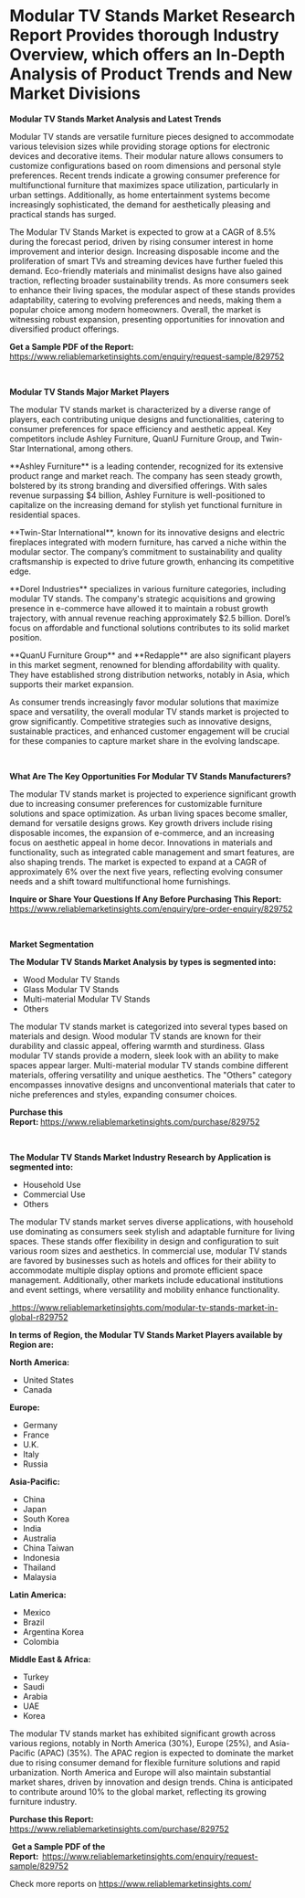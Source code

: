 <p><h1>Modular TV Stands Market Research Report Provides thorough Industry Overview, which offers an In-Depth Analysis of Product Trends and New Market Divisions</h1></p><p><strong>Modular TV Stands Market Analysis and Latest Trends</strong></p>
<p><p>Modular TV stands are versatile furniture pieces designed to accommodate various television sizes while providing storage options for electronic devices and decorative items. Their modular nature allows consumers to customize configurations based on room dimensions and personal style preferences. Recent trends indicate a growing consumer preference for multifunctional furniture that maximizes space utilization, particularly in urban settings. Additionally, as home entertainment systems become increasingly sophisticated, the demand for aesthetically pleasing and practical stands has surged.</p><p>The Modular TV Stands Market is expected to grow at a CAGR of 8.5% during the forecast period, driven by rising consumer interest in home improvement and interior design. Increasing disposable income and the proliferation of smart TVs and streaming devices have further fueled this demand. Eco-friendly materials and minimalist designs have also gained traction, reflecting broader sustainability trends. As more consumers seek to enhance their living spaces, the modular aspect of these stands provides adaptability, catering to evolving preferences and needs, making them a popular choice among modern homeowners. Overall, the market is witnessing robust expansion, presenting opportunities for innovation and diversified product offerings.</p></p>
<p><strong>Get a Sample PDF of the Report:&nbsp;</strong> <a href="https://www.reliablemarketinsights.com/enquiry/request-sample/829752?utm_campaign=2281&utm_medium=2&utm_source=Github&utm_content=ia&utm_term=18022025&utm_id=modular-tv-stands">https://www.reliablemarketinsights.com/enquiry/request-sample/829752</a></p>
<p>&nbsp;</p>
<p><strong>Modular TV Stands Major Market Players</strong></p>
<p><p>The modular TV stands market is characterized by a diverse range of players, each contributing unique designs and functionalities, catering to consumer preferences for space efficiency and aesthetic appeal. Key competitors include Ashley Furniture, QuanU Furniture Group, and Twin-Star International, among others.</p><p>**Ashley Furniture** is a leading contender, recognized for its extensive product range and market reach. The company has seen steady growth, bolstered by its strong branding and diversified offerings. With sales revenue surpassing $4 billion, Ashley Furniture is well-positioned to capitalize on the increasing demand for stylish yet functional furniture in residential spaces.</p><p>**Twin-Star International**, known for its innovative designs and electric fireplaces integrated with modern furniture, has carved a niche within the modular sector. The company’s commitment to sustainability and quality craftsmanship is expected to drive future growth, enhancing its competitive edge.</p><p>**Dorel Industries** specializes in various furniture categories, including modular TV stands. The company's strategic acquisitions and growing presence in e-commerce have allowed it to maintain a robust growth trajectory, with annual revenue reaching approximately $2.5 billion. Dorel’s focus on affordable and functional solutions contributes to its solid market position.</p><p>**QuanU Furniture Group** and **Redapple** are also significant players in this market segment, renowned for blending affordability with quality. They have established strong distribution networks, notably in Asia, which supports their market expansion.</p><p>As consumer trends increasingly favor modular solutions that maximize space and versatility, the overall modular TV stands market is projected to grow significantly. Competitive strategies such as innovative designs, sustainable practices, and enhanced customer engagement will be crucial for these companies to capture market share in the evolving landscape.</p></p>
<p>&nbsp;</p>
<p><strong>What Are The Key Opportunities For Modular TV Stands Manufacturers?</strong></p>
<p><p>The modular TV stands market is projected to experience significant growth due to increasing consumer preferences for customizable furniture solutions and space optimization. As urban living spaces become smaller, demand for versatile designs grows. Key growth drivers include rising disposable incomes, the expansion of e-commerce, and an increasing focus on aesthetic appeal in home decor. Innovations in materials and functionality, such as integrated cable management and smart features, are also shaping trends. The market is expected to expand at a CAGR of approximately 6% over the next five years, reflecting evolving consumer needs and a shift toward multifunctional home furnishings.</p></p>
<p><strong>Inquire or Share Your Questions If Any Before Purchasing This Report:</strong> <a href="https://www.reliablemarketinsights.com/enquiry/pre-order-enquiry/829752?utm_campaign=2281&utm_medium=2&utm_source=Github&utm_content=ia&utm_term=18022025&utm_id=modular-tv-stands">https://www.reliablemarketinsights.com/enquiry/pre-order-enquiry/829752</a></p>
<p>&nbsp;</p>
<p><strong>Market Segmentation</strong></p>
<p><strong>The Modular TV Stands Market Analysis by types is segmented into:</strong></p>
<p><ul><li>Wood Modular TV Stands</li><li>Glass Modular TV Stands</li><li>Multi-material Modular TV Stands</li><li>Others</li></ul></p>
<p><p>The modular TV stands market is categorized into several types based on materials and design. Wood modular TV stands are known for their durability and classic appeal, offering warmth and sturdiness. Glass modular TV stands provide a modern, sleek look with an ability to make spaces appear larger. Multi-material modular TV stands combine different materials, offering versatility and unique aesthetics. The "Others" category encompasses innovative designs and unconventional materials that cater to niche preferences and styles, expanding consumer choices.</p></p>
<p><strong>Purchase this Report:&nbsp;</strong><a href="https://www.reliablemarketinsights.com/purchase/829752?utm_campaign=2281&utm_medium=2&utm_source=Github&utm_content=ia&utm_term=18022025&utm_id=modular-tv-stands">https://www.reliablemarketinsights.com/purchase/829752</a></p>
<p>&nbsp;</p>
<p><strong>The Modular TV Stands Market Industry Research by Application is segmented into:</strong></p>
<p><ul><li>Household Use</li><li>Commercial Use</li><li>Others</li></ul></p>
<p><p>The modular TV stands market serves diverse applications, with household use dominating as consumers seek stylish and adaptable furniture for living spaces. These stands offer flexibility in design and configuration to suit various room sizes and aesthetics. In commercial use, modular TV stands are favored by businesses such as hotels and offices for their ability to accommodate multiple display options and promote efficient space management. Additionally, other markets include educational institutions and event settings, where versatility and mobility enhance functionality.</p></p>
<p><a href="https://www.reliablemarketinsights.com/modular-tv-stands-market-in-global-r829752?utm_campaign=2281&utm_medium=2&utm_source=Github&utm_content=ia&utm_term=18022025&utm_id=modular-tv-stands">&nbsp;https://www.reliablemarketinsights.com/modular-tv-stands-market-in-global-r829752</a></p>
<p><strong>In terms of Region, the Modular TV Stands Market Players available by Region are:</strong></p>
<p>
    <p> <strong> North America: </strong>
        <ul>
            <li>United States</li>
            <li>Canada</li>
        </ul>
        </p> 
    <p> <strong> Europe: </strong>
        <ul>
            <li>Germany</li>
            <li>France</li>
            <li>U.K.</li>
            <li>Italy</li>
            <li>Russia</li>
        </ul>
        </p> 
    <p> <strong> Asia-Pacific: </strong>
        <ul>
            <li>China</li>
            <li>Japan</li>
            <li>South Korea</li>
            <li>India</li>
            <li>Australia</li>
            <li>China Taiwan</li>
            <li>Indonesia</li>
            <li>Thailand</li>
            <li>Malaysia</li>
        </ul>
        </p> 
    <p> <strong> Latin America: </strong>
        <ul>
            <li>Mexico</li>
            <li>Brazil</li>
            <li>Argentina Korea</li>
            <li>Colombia</li>
        </ul>
        </p> 
    <p> <strong> Middle East & Africa: </strong>
        <ul>
            <li>Turkey</li>
            <li>Saudi</li>
            <li>Arabia</li>
            <li>UAE</li>
            <li>Korea</li>
        </ul>
    </p>
    </p>
<p><p>The modular TV stands market has exhibited significant growth across various regions, notably in North America (30%), Europe (25%), and Asia-Pacific (APAC) (35%). The APAC region is expected to dominate the market due to rising consumer demand for flexible furniture solutions and rapid urbanization. North America and Europe will also maintain substantial market shares, driven by innovation and design trends. China is anticipated to contribute around 10% to the global market, reflecting its growing furniture industry.</p></p>
<p><strong>Purchase this Report: </strong><a href="https://www.reliablemarketinsights.com/purchase/829752?utm_campaign=2281&utm_medium=2&utm_source=Github&utm_content=ia&utm_term=18022025&utm_id=modular-tv-stands">https://www.reliablemarketinsights.com/purchase/829752</a></p>
<p>&nbsp;<strong>Get a Sample PDF of the Report:&nbsp;&nbsp;</strong><a href="https://www.reliablemarketinsights.com/enquiry/request-sample/829752?utm_campaign=2281&utm_medium=2&utm_source=Github&utm_content=ia&utm_term=18022025&utm_id=modular-tv-stands">https://www.reliablemarketinsights.com/enquiry/request-sample/829752</a></p>
<p><strong></strong></p>
<p>Check more reports on <a href="https://www.reliablemarketinsights.com/?utm_campaign=2281&utm_medium=2&utm_source=Github&utm_content=ia&utm_term=18022025&utm_id=modular-tv-stands">https://www.reliablemarketinsights.com/</a></p>